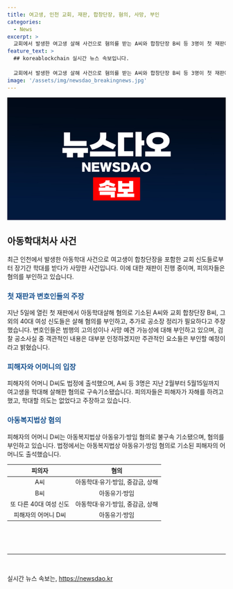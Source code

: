```yaml
---
title: 여고생, 인천 교회, 재판, 합창단장, 혐의, 사망, 부인
categories:
  - News
excerpt: >
  교회에서 발생한 여고생 살해 사건으로 혐의를 받는 A씨와 합창단장 B씨 등 3명이 첫 재판에서 살해 혐의를 부인했다. 이들은 아동학대 및 유기 등 여러 혐의가 적용됐으며, 검찰은 합창단장이 피해자를 감시하고 결박하는 등의 행위를 지시했다고 주장했다. 피해자의 어머니도 불구속 기소됐으며, 피의자들은 피해자가 자해를 시도했다고 주장하고 있다. 혐의에 대한 판단은 다음 재판에서 이뤄질 예정이다.
feature_text: >
  ## koreablockchain 실시간 뉴스 속보입니다.

  교회에서 발생한 여고생 살해 사건으로 혐의를 받는 A씨와 합창단장 B씨 등 3명이 첫 재판에서 살해 혐의를 부인했다. 이들은 아동학대 및 유기 등 여러 혐의가 적용됐으며, 검찰은 합창단장이 피해자를 감시하고 결박하는 등의 행위를 지시했다고 주장했다. 피해자의 어머니도 불구속 기소됐으며, 피의자들은 피해자가 자해를 시도했다고 주장하고 있다. 혐의에 대한 판단은 다음 재판에서 이뤄질 예정이다.
image: '/assets/img/newsdao_breakingnews.jpg'
---
```


<p><img src="/assets/img/newsdao_breakingnews.jpg" alt="koreablockchain 속보" /></p>

<h2 data-ke-size="size26">아동학대처사 사건</h2>

<p data-ke-size="size16">최근 인천에서 발생한 아동학대 사건으로 여고생이 합창단장을 포함한 교회 신도들로부터 장기간 학대를 받다가 사망한 사건입니다. 이에 대한 재판이 진행 중이며, 피의자들은 혐의를 부인하고 있습니다.</p>

<h3><b><span style="color: #1a5490;">첫 재판과 변호인들의 주장</span></b></h3>

<p data-ke-size="size16">지난 5일에 열린 첫 재판에서 아동학대살해 혐의로 기소된 A씨와 교회 합창단장 B씨, 그 외의 40대 여성 신도들은 살해 혐의를 부인하고, 추가로 공소장 정리가 필요하다고 주장했습니다. 변호인들은 범행의 고의성이나 사망 예견 가능성에 대해 부인하고 있으며, 검찰 공소사실 중 객관적인 내용은 대부분 인정하겠지만 주관적인 요소들은 부인할 예정이라고 밝혔습니다.</p>

<h3><b><span style="color: #1a5490;">피해자와 어머니의 입장</span></b></h3>

<p data-ke-size="size16">피해자의 어머니 D씨도 법정에 출석했으며, A씨 등 3명은 지난 2월부터 5월15일까지 여고생을 학대해 살해한 혐의로 구속기소됐습니다. 피의자들은 피해자가 자해를 하려고 했고, 학대할 의도는 없었다고 주장하고 있습니다.</p>

<h3><b><span style="color: #1a5490;">아동복지법상 혐의</span></b></h3>

<p data-ke-size="size16">피해자의 어머니 D씨는 아동복지법상 아동유기·방임 혐의로 불구속 기소됐으며, 혐의를 부인하고 있습니다. 법정에서는 아동복지법상 아동유기·방임 혐의로 기소된 피해자의 어머니도 출석했습니다.</p> 

<table>
    <thead>
        <tr>
            <th style="text-align: center;">피의자</th>
            <th style="text-align: center;">혐의</th>
        </tr>
    </thead>
    <tbody>
        <tr>
            <td style="text-align: center;">A씨</td>
            <td style="text-align: center;">아동학대·유기·방임, 중감금, 상해</td>
        </tr>
        <tr>
            <td style="text-align: center;">B씨</td>
            <td style="text-align: center;">아동유기·방임</td>
        </tr>
        <tr>
            <td style="text-align: center;">또 다른 40대 여성 신도</td>
            <td style="text-align: center;">아동학대·유기·방임, 중감금, 상해</td>
        </tr>
        <tr>
            <td style="text-align: center;">피해자의 어머니 D씨</td>
            <td style="text-align: center;">아동유기·방임</td>
        </tr>
    </tbody>
</table>

<p data-ke-size="size16">&nbsp;</p>

<p data-ke-size="size16">&nbsp;</p>

<hr>

<p data-ke-size="size16">&nbsp;</p>
실시간 뉴스 속보는, <a href="https://newsdao.kr" rel="dofollow">https://newsdao.kr</a>


